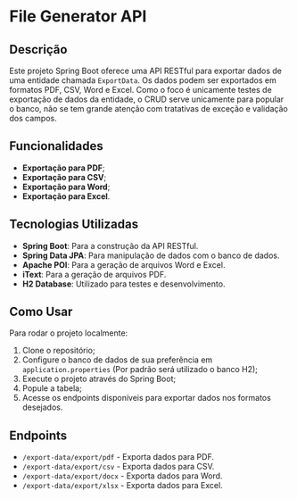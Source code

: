 # File Generator API

## Descrição
Este projeto Spring Boot oferece uma API RESTful para exportar dados de uma entidade chamada `ExportData`. Os dados podem ser exportados em formatos PDF, CSV, Word e Excel. Como o foco é unicamente testes de exportação de dados da entidade, o CRUD serve unicamente para popular o banco, não se tem grande atenção com tratativas de exceção e validação dos campos.

## Funcionalidades
- **Exportação para PDF**;
- **Exportação para CSV**;
- **Exportação para Word**;
- **Exportação para Excel**.

## Tecnologias Utilizadas
- **Spring Boot**: Para a construção da API RESTful.
- **Spring Data JPA**: Para manipulação de dados com o banco de dados.
- **Apache POI**: Para a geração de arquivos Word e Excel.
- **iText**: Para a geração de arquivos PDF.
- **H2 Database**: Utilizado para testes e desenvolvimento.

## Como Usar
Para rodar o projeto localmente:
1. Clone o repositório;
2. Configure o banco de dados de sua preferência em `application.properties` (Por padrão será utilizado o banco H2);
3. Execute o projeto através do Spring Boot;
4. Popule a tabela;
5. Acesse os endpoints disponíveis para exportar dados nos formatos desejados.

## Endpoints
- `/export-data/export/pdf` - Exporta dados para PDF.
- `/export-data/export/csv` - Exporta dados para CSV.
- `/export-data/export/docx` - Exporta dados para Word.
- `/export-data/export/xlsx` - Exporta dados para Excel.